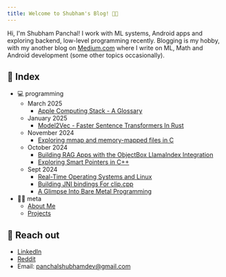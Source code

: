 ```yaml
---
title: Welcome to Shubham's Blog! 👋🏻
---
```


Hi, I'm Shubham Panchal! I work with ML systems, Android apps and exploring backend, low-level programming recently. Blogging is my hobby, with my another blog on [Medium.com](https://equipintelligence.medium.com/) where I write on ML, Math and Android development (some other topics occasionally).

## 📄 Index
- 💻 programming
	- March 2025
		- [Apple Computing Stack - A Glossary](/programming/apple-computing-stack)
	- January 2025
		- [Model2Vec - Faster Sentence Transformers In Rust](/programming/model2vec-rs)
	- November 2024
		- [Exploring mmap and memory-mapped files in C](/programming/memory_mapped_files)
	- October 2024
		- [Building RAG Apps with the ObjectBox LlamaIndex Integration](/programming/objectbox-llamaindex)
		- [Exploring Smart Pointers in C++](/programming/cpp-smart-pointers)
	- Sept 2024
		- [Real-Time Operating Systems and Linux](/programming/rtos-linux)
		- [Building JNI bindings For clip.cpp](/programming/android-sample-clip-cpp)
		- [A Glimpse Into Bare Metal Programming](/programming/bare-metal-programming)
- 👦🏻 meta
	- [About Me](/meta/about-me)
	- [Projects](/meta/projects)

## 📨 Reach out
- [LinkedIn](https://www.linkedin.com/in/shubham-panchal-82ba92160/)
- [Reddit](https://www.reddit.com/user/shubham0204_dev/)
- Email: [panchalshubhamdev@gmail.com](mailto:panchalshubhamdev@gmail.com)